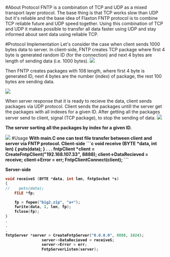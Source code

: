 #About Protocol
FNTP is a combination of TCP and UDP as a mixed transport layer protocol. The base  thing is that TCP works slow than UDP but it's reliable and the base idea of Flaxton FNTP protocol is to combine TCP reliable future and UDP speed together.
Using this combination of TCP and UDP it makes possible to transfer all data faster using UDP and stay informed about sent data using reliable TCP.

#Protocol Implementation
Let's consider the case when client sends 1000 bytes data to server.
In client-side, FNTP creates TCP package where first 4 byte is generated random ID (for the connection) and next 4 bytes are length of sending data (i.e. 1000 bytes). 
<img src="http://flaxton.io/img/fntp/1.jpg" />
 
Then FNTP creates  packages with 108 length, where first 4 byte is generated ID, next 4 bytes are the number (index) of package, the rest 100 bytes are sending data.

<img src="http://flaxton.io/img/fntp/2.jpg" />

When server response that it is ready to recieve the data, client sends packages via UDP protocol. Client sends the packages untill the server get the packages with all indexes for a given ID. After getting all the packages server send to client, signal (TCP package), to stop the sending of data. 
<img src="http://flaxton.io/img/fntp/3.jpg" />


<b>The server sorting all the packages by index for a given ID.</b>

<img src="http://flaxton.io/img/fntp/4.jpg" />
#Usage 
<b>With main.C one can test file transfer between client and server via FNTP protocol.<b>
<b>Client-side</b>
```c
void receive (BYTE *data, int len)
{
    puts(data);
}
.
.
.
fntpClient *client = CreateFntpClient("192.168.107.33", 8888);
                client->DataRecieved = receive;
                client->Error = err;
                FntpClientConnect(client);
```

<b>Server-side</b>
```c
void receiveS (BYTE *data, int len, fntpSocket *s)
{
//    puts(data);
    FILE *fp;

    fp = fopen("big2.zip", "a+");
    fwrite(data, 1, len, fp);
    fclose(fp);
}
.
.
.
fntpServer *server = CreateFntpServer("0.0.0.0", 8888, 1024);
                server->DataRecieved = receiveS;
                server->Error = err;
                FntpServerListen(server);
```

